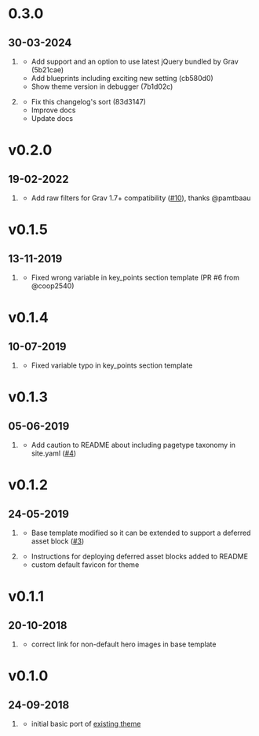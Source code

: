 # 0.3.0
##  30-03-2024

1. [](#new)
    * Add support and an option to use latest jQuery bundled by Grav (5b21cae)
    * Add blueprints including exciting new setting (cb580d0)
    * Show theme version in debugger (7b1d02c)

1. [](#improved)
    * Fix this changelog's sort (83d3147)
    * Improve docs
    * Update docs

# v0.2.0
##  19-02-2022

1. [](#bugfix)
    * Add raw filters for Grav 1.7+ compatibility ([#10](https://github.com/hughbris/grav-theme-landed/issues/10)), thanks @pamtbaau

# v0.1.5
##  13-11-2019

1. [](#bugfix)
    * Fixed wrong variable in key_points section template (PR #6 from @coop2540)

# v0.1.4
##  10-07-2019

1. [](#bugfix)
    * Fixed variable typo in key_points section template

# v0.1.3
##  05-06-2019

1. [](#improved)
    * Add caution to README about including pagetype taxonomy in site.yaml ([#4](https://github.com/hughbris/grav-theme-landed/issues/4))

# v0.1.2
##  24-05-2019

1. [](#improved)
    * Base template modified so it can be extended to support a deferred asset block ([#3](https://github.com/hughbris/grav-theme-landed/issues/3))

1. [](#new)
    * Instructions for deploying deferred asset blocks added to README
    * custom default favicon for theme

# v0.1.1
##  20-10-2018

1. [](#bugfix)
    * correct link for non-default hero images in base template

# v0.1.0
##  24-09-2018

1. [](#new)
    * initial basic port of [existing theme](https://html5up.net/landed)
